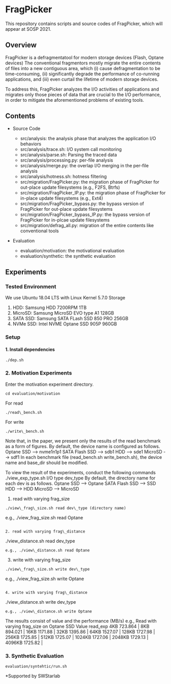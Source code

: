 # FragPicker
This repository contains scripts and source codes of FragPicker, which will appear at SOSP 2021.

## Overview
FragPicker is a defragmentatool for modern storage devices (Flash, Optane devices)
The conventional fragmentors mostly migrate the entire contents of files into a new contiguous area, which (i) cause defragmentation to be time-consuming, (ii) significantly degrade the performance of co-running applications, and (iii) even curtail the lifetime of modern storage devices.

To address this, FragPicker analyzes the I/O activities of applications and migrates only those pieces of data that are crucial to the I/O performance, in order to mitigate the aforementioned problems of existing tools.

## Contents
* Source Code
	- src/analysis: the analysis phase that analyzes the application I/O behaviors
	- src/analysis/trace.sh: I/O system call monitoring
	- src/analysis/parse.sh: Parsing the traced data
	- src/analysis/processing.py: per-file analysis
	- src/analysis/merge.py: the overlap I/O merging in the per-file analysis
	- src/analysis/hotness.sh: hotness filtering
	- src/migration/FragPicker.py: the migration phase of FragPicker for out-place update filesystems (e.g., F2FS, Btrfs)
	- src/migration/FragPicker\_IP.py: the migration phase of FragPicker for in-place update filesystems (e.g., Ext4)
	- src/migration/FragPicker\_bypass.py: the bypass version of FragPicker for out-place update filesystems
	- src/migration/FragPicker\_bypass\_IP.py: the bypass version of FragPicker for in-plcae update filesystems
	- src/migration/defrag\_all.py: migration of the entire contents like conventional tools

* Evaluation
	- evaluation/motivation: the motivational evaluation
	- evaluation/synthetic: the synthetic evaluation

## Experiments
### Tested Environment
We use Ubuntu 18.04 LTS with Linux Kernel 5.7.0
Storage
1) HDD: Samsung HDD 7200RPM 1TB
2) MicroSD: Samsung MicroSD EVO type A1 128GB
3) SATA SSD: Samsung SATA FLash SSD 850 PRO 256GB
4) NVMe SSD: Intel NVME Optane SSD 905P 960GB

### Setup
#### 1. Install dependencies
```
./dep.sh
```

### 2. Motivation Experiments
Enter the motivation experiment directory.
```
cd evaluation/motivation
```

For read
```
./read\_bench.sh
```

For write
```
./write\_bench.sh
```

Note that, in the paper, we present only the results of the read benchmark as a form of figures.
By default, the device name is configured as follows.
Optane SSD --> nvme1n1p1
SATA Flash SSD --> sdb1
HDD --> sde1
MicroSD --> sdf1
In each benchmark file (read\_bench.sh write\_bench.sh), the device name and base\_dir should be modified.

To view the result of the experiments, conduct the following commands
./view\_exp\_type.sh I/O type dev\_type
By default, the directory name for each dev is as follows.
Optane SSD --> Optane
SATA Flash SSD --> SSD
HDD --> HDD
MicroSD --> MicroSD

1. read with varying frag\_size
```
./view\_frag\_size.sh read dev\_type (directory name)
```
e.g., ./view\_frag\_size.sh read Optane
```

2. read with varying frag\_distance
```
./view\_distance.sh read dev\_type
```
e.g., ./view\_distance.sh read Optane
```

3. write with varying frag\_size
```
./view\_frag\_size.sh write dev\_type
```
e.g., ./view\_frag\_size.sh write Optane
```

4. write with varying frag\_distance
```
./view\_distance.sh write dev\_type
```
e.g., ./view\_distance.sh write Optane
```

The results consist of value and the performance (MB/s)
e.g., Read with varying frag\_size on Optane SSD
Value          read\_exp
4KB             723.864     |
8KB             894.021     |
16KB            1171.88     |
32KB            1395.86     |
64KB            1527.07     |
128KB           1727.98     |
256KB           1725.85     |
512KB           1725.07     |
1024KB          1727.06     |
2048KB          1729.13     |
4096KB          1725.82     |


### 3. Synthetic Evaluation
```
evaluation/syntehtic/run.sh
```


*Supported by SWStarlab
